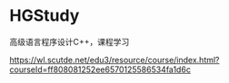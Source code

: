 # HGStudy
高级语言程序设计C++，课程学习


https://wl.scutde.net/edu3/resource/course/index.html?courseId=ff808081252ee6570125586534fa1d6c
